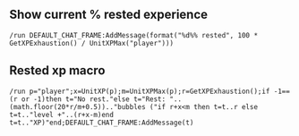 ## Show current % rested experience
```
/run DEFAULT_CHAT_FRAME:AddMessage(format("%d%% rested", 100 * GetXPExhaustion() / UnitXPMax("player")))
```


## Rested xp macro
```
/run p="player";x=UnitXP(p);m=UnitXPMax(p);r=GetXPExhaustion();if -1==(r or -1)then t="No rest."else t="Rest: "..(math.floor(20*r/m+0.5)).."bubbles ("if r+x<m then t=t..r else t=t.."level +"..(r+x-m)end t=t.."XP)"end;DEFAULT_CHAT_FRAME:AddMessage(t)
```